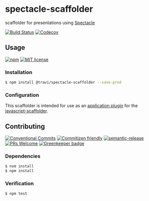 # spectacle-scaffolder

scaffolder for presentations using [Spectacle](https://github.com/FormidableLabs/spectacle)

<!-- status badges -->
[![Build Status][ci-badge]][ci-link]
[![Codecov][coverage-badge]][coverage-link]

## Usage

<!-- consumer badges -->
[![npm][npm-badge]][npm-link]
[![MIT license][license-badge]][license-link]

### Installation

```sh
$ npm install @travi/spectacle-scaffolder --save-prod
```

### Configuration

This scaffolder is intended for use as an [application plugin](https://github.com/travi/javascript-scaffolder#applicationtypes-object-optional)
for the [javascript-scaffolder](https://github.com/travi/javascript-scaffolder).

## Contributing

<!-- contribution badges -->
[![Conventional Commits][commit-convention-badge]][commit-convention-link]
[![Commitizen friendly][commitizen-badge]][commitizen-link]
[![semantic-release][semantic-release-badge]][semantic-release-link]
[![PRs Welcome][PRs-badge]][PRs-link]
[![Greenkeeper badge](https://badges.greenkeeper.io/travi/spectacle-scaffolder.svg)](https://greenkeeper.io/)

### Dependencies

```sh
$ nvm install
$ npm install
```

### Verification

```sh
$ npm test
```

[npm-link]: https://www.npmjs.com/package/@travi/spectacle-scaffolder
[npm-badge]: https://img.shields.io/npm/v/@travi/spectacle-scaffolder.svg
[license-link]: LICENSE
[license-badge]: https://img.shields.io/github/license/travi/spectacle-scaffolder.svg
[ci-link]: https://travis-ci.com/travi/spectacle-scaffolder
[ci-badge]: https://img.shields.io/travis/com/travi/spectacle-scaffolder.svg?branch=master
[coverage-link]: https://codecov.io/github/travi/spectacle-scaffolder
[coverage-badge]: https://img.shields.io/codecov/c/github/travi/spectacle-scaffolder.svg
[commit-convention-link]: https://conventionalcommits.org
[commit-convention-badge]: https://img.shields.io/badge/Conventional%20Commits-1.0.0-yellow.svg
[commitizen-link]: http://commitizen.github.io/cz-cli/
[commitizen-badge]: https://img.shields.io/badge/commitizen-friendly-brightgreen.svg
[semantic-release-link]: https://github.com/semantic-release/semantic-release
[semantic-release-badge]: https://img.shields.io/badge/%20%20%F0%9F%93%A6%F0%9F%9A%80-semantic--release-e10079.svg
[PRs-link]: http://makeapullrequest.com
[PRs-badge]: https://img.shields.io/badge/PRs-welcome-brightgreen.svg
